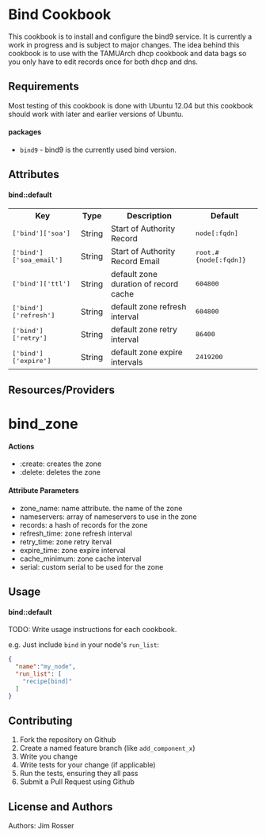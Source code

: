 Bind Cookbook
=============
This cookbook is to install and configure the bind9 service. It is currently a
work in progress and is subject to major changes. The idea behind
this cookbook is to use with the TAMUArch dhcp cookbook and data bags so 
you only have to edit records once for both dhcp and dns.

Requirements
------------
Most testing of this cookbook is done with Ubuntu 12.04 but this cookbook 
should work with later and earlier versions of Ubuntu.  

#### packages
- `bind9` - bind9 is the currently used bind version.

Attributes
----------
#### bind::default
<table>
  <tr>
    <th>Key</th>
    <th>Type</th>
    <th>Description</th>
    <th>Default</th>
  </tr>
  <tr>
    <td><tt>['bind']['soa']</tt></td>
    <td>String</td>
    <td>Start of Authority Record</td>
    <td><tt>node[:fqdn]</tt></td>
  </tr>
  <tr>
    <td><tt>['bind']['soa_email']</tt></td>
    <td>String</td>
    <td>Start of Authority Record Email</td>
    <td><tt>root.#{node[:fqdn]}</tt></td>
  </tr>
  <tr>
    <td><tt>['bind']['ttl']</tt></td>
    <td>String</td>
    <td>default zone duration of record cache</td>
    <td><tt>604800</tt></td>
  </tr> 
  <tr>
    <td><tt>['bind']['refresh']</tt></td>
    <td>String</td>
    <td>default zone refresh interval</td>
    <td><tt>604800</tt></td>
  </tr>
  <tr>
    <td><tt>['bind']['retry']</tt></td>
    <td>String</td>
    <td>default zone retry interval</td>
    <td><tt>86400</tt></td>
  </tr>
  <tr>
    <td><tt>['bind']['expire']</tt></td>
    <td>String</td>
    <td>default zone expire intervals</td>
    <td><tt>2419200</tt></td>
  </tr>
</table>

Resources/Providers
-------------------
# bind_zone
#### Actions
- :create: creates the zone
- :delete: deletes the zone

#### Attribute Parameters
- zone_name: name attribute. the name of the zone
- nameservers: array of nameservers to use in the zone
- records: a hash of records for the zone
- refresh_time: zone refresh interval
- retry_time: zone retry iterval
- expire_time: zone expire interval
- cache_minimum: zone cache interval
- serial: custom serial to be used for the zone 


Usage
-----
#### bind::default
TODO: Write usage instructions for each cookbook.

e.g.
Just include `bind` in your node's `run_list`:

```json
{
  "name":"my_node",
  "run_list": [
    "recipe[bind]"
  ]
}
```

Contributing
------------
1. Fork the repository on Github
2. Create a named feature branch (like `add_component_x`)
3. Write you change
4. Write tests for your change (if applicable)
5. Run the tests, ensuring they all pass
6. Submit a Pull Request using Github

License and Authors
-------------------
Authors: Jim Rosser 
